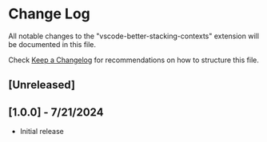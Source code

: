 # Change Log

All notable changes to the "vscode-better-stacking-contexts" extension will be documented in this file.

Check [Keep a Changelog](http://keepachangelog.com/) for recommendations on how to structure this file.

## [Unreleased]

## [1.0.0] - 7/21/2024
- Initial release
